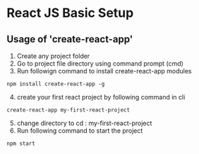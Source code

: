 # React JS Basic Setup

## Usage of 'create-react-app'

1. Create any project folder
2. Go to project file directory using command prompt (cmd)
3. Run followign command to install create-react-app modules
```
npm install create-react-app -g
```
4. create your first react project by following command in cli
```
create-react-app my-first-react-project
```
5. change directory to cd : my-first-react-project
6. Run following command to start the project
```
npm start
```


